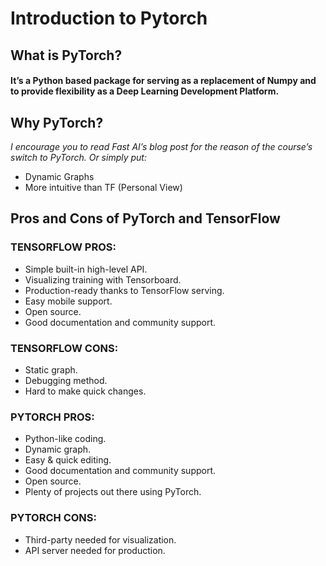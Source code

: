 # Introduction to Pytorch 
## What is PyTorch?
#### It’s a Python based package for serving as a replacement of Numpy and to provide flexibility as a Deep Learning Development Platform.
## Why PyTorch?
*I encourage you to read Fast AI’s blog post for the reason of the course’s switch to PyTorch.
Or simply put:*
* Dynamic Graphs
* More intuitive than TF (Personal View)

## Pros and Cons of PyTorch and TensorFlow
### TENSORFLOW PROS:
* Simple built-in high-level API.
* Visualizing training with Tensorboard.
* Production-ready thanks to TensorFlow serving.
* Easy mobile support.
* Open source.
* Good documentation and community support.
### TENSORFLOW CONS:
* Static graph.
* Debugging method.
* Hard to make quick changes.
### PYTORCH PROS:
* Python-like coding.
* Dynamic graph.
* Easy & quick editing.
* Good documentation and community support.
* Open source.
* Plenty of projects out there using PyTorch.
 
### PYTORCH CONS:
* Third-party needed for visualization.
* API server needed for production.
